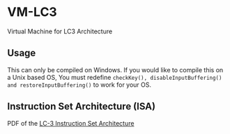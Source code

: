 # VM-LC3

Virtual Machine for LC3 Architecture

## Usage

This can only be compiled on Windows. If you would like to compile this on a Unix based OS, You must redefine `checkKey(), disableInputBuffering() and restoreInputBuffering()` to work for your OS.

## Instruction Set Architecture (ISA)

PDF of the [LC-3 Instruction Set Architecture](The%20LC-3%20ISA.pdf)
